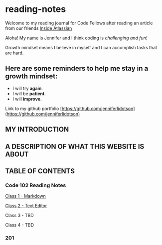 # reading-notes
Welcome to my reading journal for Code Fellows after reading an article from our friends [Inside Atlassian](https://www.atlassian.com/blog/inside-atlassian/growth-mindset)

Aloha!  My name is Jennifer and I think coding is *challenging and fun!* 

Growth mindset means I believe in myself and I can accomplish tasks that are hard.

## Here are some reminders to help me stay in a growth mindset:

- I will try **again**.
- I will be **patient**.
- I will **improve**.

Link to my github portfolio [https://github.com/jenniferlidotson](https://github.com/jenniferlidotson)

## MY INTRODUCTION


## A DESCRIPTION OF WHAT THIS WEBSITE IS ABOUT


## TABLE OF CONTENTS

### Code 102 Reading Notes 

[Class 1 - Markdown](./102/class1.md)

[Class 2 - Text Editor](./102/class2.md)

Class 3 - TBD

Class 4 - TBD




### 201


